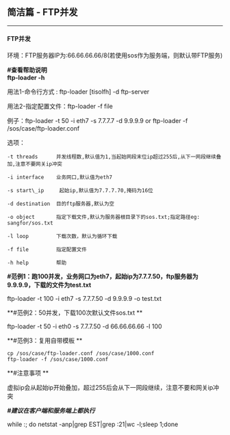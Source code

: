 ## 简洁篇 - FTP并发

---

#### FTP并发

环境：FTP服务器IP为:66.66.66.66/8\(若使用sos作为服务端，则默认带FTP服务\)

**\#查看帮助说明  
  ftp-loader -h**

用法1-命令行方式  : ftp-loader \[tisolfh\] -d ftp-server

用法2-指定配置文件：ftp-loader -f file

例子：ftp-loader -t 50 -i eth7 -s 7.7.7.7 -d 9.9.9.9  or  ftp-loader -f /sos/case/ftp-loader.conf

选项：

```
-t threads      并发线程数,默认值为1,当起始网段末位ip超过255后,从下一网段继续叠加,注意不要网关ip冲突

-i interface    业务网口,默认值为eth7

-s start\_ip     起始ip,默认值为7.7.7.70,掩码为16位

-d destination  目的ftp服务器,默认为空

-o object       指定下载文件,默认为服务器根目录下的sos.txt;指定路径eg: sangfor/sos.txt

-l loop         下载次数，默认为循环下载

-f file         指定配置文件

-h help         帮助
```

**\#范例1：跑100并发，业务网口为eth7，起始ip为7.7.7.50，ftp服务器为9.9.9.9，下载的文件为test.txt**

ftp-loader -t 100 -i eth7 -s 7.7.7.50 -d 9.9.9.9 -o test.txt

**\#范例2：50并发，下载100次默认文件sos.txt  **

ftp-loader -t 50 -i eth0 -s 7.7.7.50 -d 66.66.66.66 -l 100

**\#范例3：复用自带模板  **

```
cp /sos/case/ftp-loader.conf /sos/case/1000.conf
ftp-loader -f /sos/case/1000.conf
```

**\#注意事项  **

虚拟ip会从起始ip开始叠加，超过255后会从下一网段继续，注意不要和网关ip冲突

_**\#建议在客户端和服务端上都执行**_

while :; do netstat -anp\|grep EST\|grep :21\|wc -l;sleep 1;done

